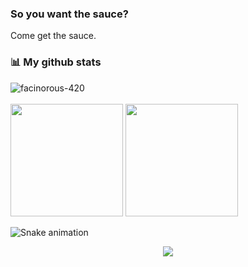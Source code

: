 ### So you want the sauce?

Come get the sauce.

### 📊 My github stats

<div>
  <div>
   <img align="center" src="https://github-readme-streak-stats.herokuapp.com/?user=facinorous-420&theme=radical" alt="facinorous-420" />
 </div>
 <br>
 <div>
   <img height="180em" src="https://github-readme-stats.vercel.app/api?username=facinorous-420&show_icons=true&theme=dracula&include_all_commits=true&count_private=true" />
   <img height="180em" src="https://github-readme-stats.vercel.app/api/top-langs/?username=facinorous-420&layout=compact&langs_count=7&theme=dracula" />
 </div>
</div>

![Snake animation](https://github.com/facinorous-420/facinorous-420/blob/output/github-contribution-grid-snake.svg)

<p align="center">
  <img src="https://komarev.com/ghpvc/?username=facinorous-420&color=282a36" />
</p>

